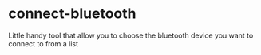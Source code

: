 # connect-bluetooth
Little handy tool that allow you to choose the bluetooth device you want to connect to from a list
